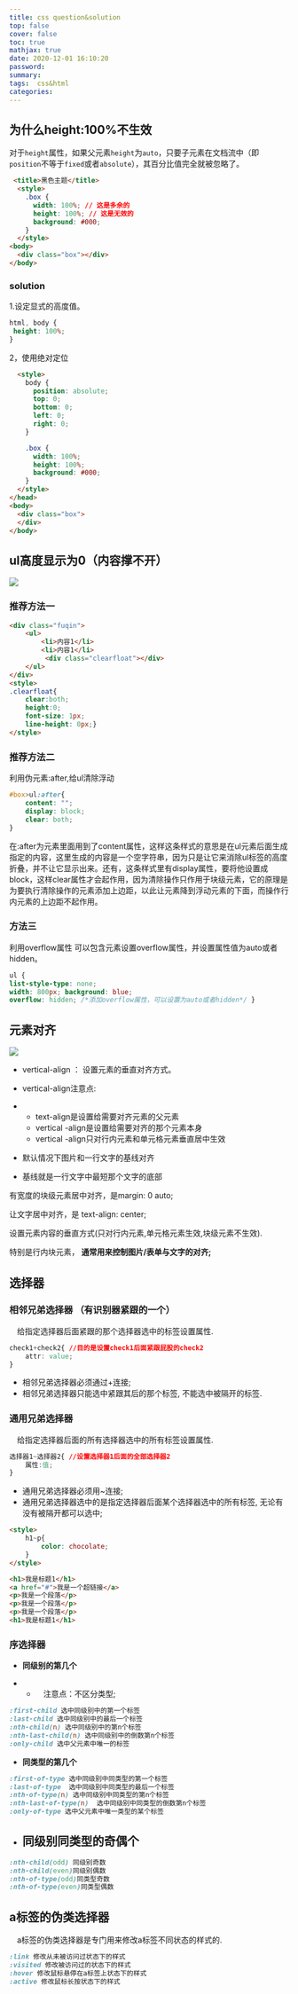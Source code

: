 ```yaml
---
title: css question&solution
top: false
cover: false
toc: true
mathjax: true
date: 2020-12-01 16:10:20
password:
summary:
tags:  css&html
categories:
---
```


## 为什么height:100%不生效

对于`height`属性，如果父元素`height`为`auto`，只要子元素在文档流中（即`position`不等于`fixed`或者`absolute`），其百分比值完全就被忽略了。

```HTML
 <title>黑色主题</title>
  <style>
    .box {
      width: 100%; // 这是多余的
      height: 100%; // 这是无效的
      background: #000;
    }
  </style>
<body>
  <div class="box"></div>
</body>
```

### solution

1.设定显式的高度值。

```CSS
html, body {
 height: 100%;
}
```

2，使用绝对定位

```html
  <style>
    body {
      position: absolute;
      top: 0;
      bottom: 0;
      left: 0;
      right: 0;
    }

    .box {
      width: 100%;
      height: 100%;
      background: #000;
    }
  </style>
</head>
<body>
  <div class="box">
  </div>
</body>
```



## ul高度显示为0（内容撑不开）

![](css-question-solution/1606914092190.png)

### 推荐方法一

```html
<div class="fuqin">
    <ul>
        <li>内容1</li>
        <li>内容1</li>
         <div class="clearfloat"></div>
    </ul>
</div> 
<style>
.clearfloat{
    clear:both;
    height:0;
    font-size: 1px;
    line-height: 0px;} 
</style>
```

### 推荐方法二

利用伪元素:after,给ul清除浮动

```css
#box>ul:after{
    content: "";
    display: block;
    clear: both;
}
```

在:after为元素里面用到了content属性，这样这条样式的意思是在ul元素后面生成指定的内容，这里生成的内容是一个空字符串，因为只是让它来消除ul标签的高度折叠，并不让它显示出来。还有，这条样式里有display属性，要将他设置成block，这样clear属性才会起作用，因为清除操作只作用于块级元素，它的原理是为要执行清除操作的元素添加上边距，以此让元素降到浮动元素的下面，而操作行内元素的上边距不起作用。

### 方法三

 利用overflow属性 
可以包含元素设置overflow属性，并设置属性值为auto或者hidden。

```css
ul { 
list-style-type: none; 
width: 800px; background: blue; 
overflow: hidden; /*添加overflow属性，可以设置为auto或者hidden*/ }
```

## 元素对齐

![](css-question-solution/1606991751651.png)

- vertical-align ： 设置元素的垂直对齐方式。

- vertical-align注意点:

- - text-align是设置给需要对齐元素的父元素
  - vertical -align是设置给需要对齐的那个元素本身
  - vertical -align只对行内元素和单元格元素垂直居中生效

- 默认情况下图片和一行文字的基线对齐
- 基线就是一行文字中最短那个文字的底部

有宽度的块级元素居中对齐，是margin: 0 auto;

让文字居中对齐，是 text-align: center;

设置元素内容的垂直方式(只对行内元素,单元格元素生效,块级元素不生效).

特别是行内块元素， **通常用来控制图片/表单与文字的对齐;**

## 选择器

### 相邻兄弟选择器 （有识别器紧跟的一个）

 给指定选择器后面紧跟的那个选择器选中的标签设置属性.

```css
check1+check2{ //目的是设置check1后面紧跟屁股的check2 
    attr: value;
}
```

- 相邻兄弟选择器必须通过+连接;
- 相邻兄弟选择器只能选中紧跟其后的那个标签, 不能选中被隔开的标签.

### 通用兄弟选择器

 给指定选择器后面的所有选择器选中的所有标签设置属性.

```css
选择器1~选择器2{ //设置选择器1后面的全部选择器2
    属性:值;
}
```

- 通用兄弟选择器必须用~连接;
- 通用兄弟选择器选中的是指定选择器后面某个选择器选中的所有标签, 无论有没有被隔开都可以选中;

```html
<style>
    h1~p{
        color: chocolate;
    }
</style>

<h1>我是标题1</h1>
<a href="#">我是一个超链接</a>
<p>我是一个段落</p>
<p>我是一个段落</p>
<p>我是一个段落</p>
<h1>我是标题1</h1>
```

### 序选择器

- **同级别的第几个**

- -  注意点：不区分类型;

```css
:first-child 选中同级别中的第一个标签
:last-child 选中同级别中的最后一个标签
:nth-child(n) 选中同级别中的第n个标签
:nth-last-child(n) 选中同级别中的倒数第n个标签
:only-child 选中父元素中唯一的标签
```

- **同类型的第几个**

```css
:first-of-type 选中同级别中同类型的第一个标签
:last-of-type  选中同级别中同类型的最后一个标签
:nth-of-type(n) 选中同级别中同类型的第n个标签
:nth-last-of-type(n)  选中同级别中同类型的倒数第n个标签
:only-of-type 选中父元素中唯一类型的某个标签
```

- ## **同级别同类型的奇偶个**

```css
:nth-child(odd) 同级别奇数
:nth-child(even)同级别偶数
:nth-of-type(odd)同类型奇数
:nth-of-type(even)同类型偶数
```



## a标签的伪类选择器

 a标签的伪类选择器是专门用来修改a标签不同状态的样式的.

```css
:link 修改从未被访问过状态下的样式
:visited 修改被访问过的状态下的样式
:hover 修改鼠标悬停在a标签上状态下的样式
:active 修改鼠标长按状态下的样式
```